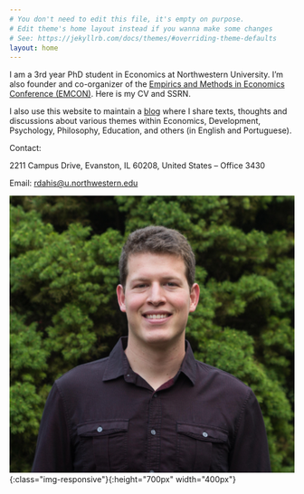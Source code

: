 ```yaml
---
# You don't need to edit this file, it's empty on purpose.
# Edit theme's home layout instead if you wanna make some changes
# See: https://jekyllrb.com/docs/themes/#overriding-theme-defaults
layout: home
---
```



I am a 3rd year PhD student in Economics at Northwestern University. I’m also founder and co-organizer of the [Empirics and Methods in Economics Conference (EMCON)](www.emconference2017.wordpress.com). Here is my CV and SSRN.

I also use this website to maintain a [blog](blog.md) where I share texts, thoughts and discussions about various themes within Economics, Development, Psychology, Philosophy, Education, and others (in English and Portuguese).

Contact:

2211 Campus Drive, Evanston, IL 60208, United States – Office 3430

Email: rdahis@u.northwestern.edu

![profile](/pictures/profile.jpg){:class="img-responsive"}{:height="700px" width="400px"}
